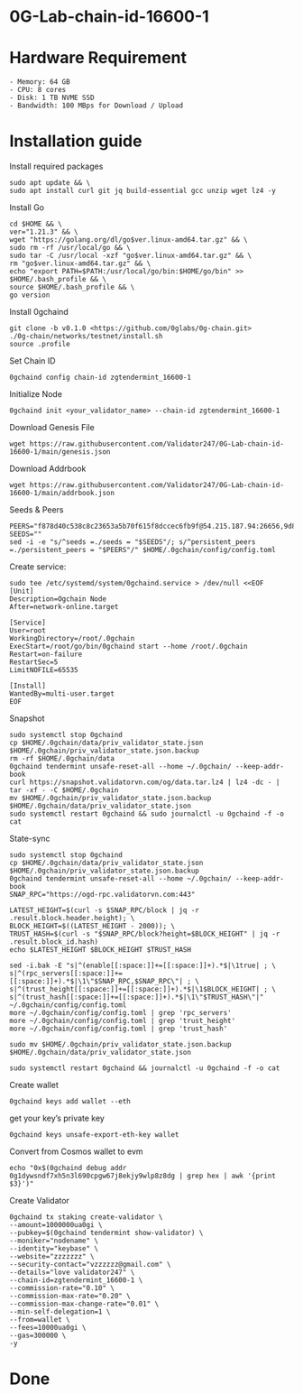 # 0G-Lab-chain-id-16600-1

# Hardware Requirement

    - Memory: 64 GB
    - CPU: 8 cores
    - Disk: 1 TB NVME SSD
    - Bandwidth: 100 MBps for Download / Upload

# Installation guide

Install required packages

    sudo apt update && \
    sudo apt install curl git jq build-essential gcc unzip wget lz4 -y

Install Go

    cd $HOME && \
    ver="1.21.3" && \
    wget "https://golang.org/dl/go$ver.linux-amd64.tar.gz" && \
    sudo rm -rf /usr/local/go && \
    sudo tar -C /usr/local -xzf "go$ver.linux-amd64.tar.gz" && \
    rm "go$ver.linux-amd64.tar.gz" && \
    echo "export PATH=$PATH:/usr/local/go/bin:$HOME/go/bin" >> $HOME/.bash_profile && \
    source $HOME/.bash_profile && \
    go version

Install 0gchaind

    git clone -b v0.1.0 <https://github.com/0glabs/0g-chain.git>
    ./0g-chain/networks/testnet/install.sh
    source .profile

Set Chain ID

    0gchaind config chain-id zgtendermint_16600-1

Initialize Node

    0gchaind init <your_validator_name> --chain-id zgtendermint_16600-1

Download Genesis File

    wget https://raw.githubusercontent.com/Validator247/0G-Lab-chain-id-16600-1/main/genesis.json

Download Addrbook

    wget https://raw.githubusercontent.com/Validator247/0G-Lab-chain-id-16600-1/main/addrbook.json

Seeds & Peers

    PEERS="f878d40c538c8c23653a5b70f615f8dccec6fb9f@54.215.187.94:26656,9d88e34a436ec1b50155175bc6eba89e7a1f0e9a@213.199.61.18:26656"
    SEEDS=""
    sed -i -e "s/^seeds =./seeds = "$SEEDS"/; s/^persistent_peers =./persistent_peers = "$PEERS"/" $HOME/.0gchain/config/config.toml

Create service:

    sudo tee /etc/systemd/system/0gchaind.service > /dev/null <<EOF
    [Unit]
    Description=Ogchain Node
    After=network-online.target

    [Service]
    User=root
    WorkingDirectory=/root/.0gchain
    ExecStart=/root/go/bin/0gchaind start --home /root/.0gchain
    Restart=on-failure
    RestartSec=5
    LimitNOFILE=65535

    [Install]
    WantedBy=multi-user.target
    EOF

Snapshot

    sudo systemctl stop 0gchaind
    cp $HOME/.0gchain/data/priv_validator_state.json $HOME/.0gchain/priv_validator_state.json.backup
    rm -rf $HOME/.0gchain/data
    0gchaind tendermint unsafe-reset-all --home ~/.0gchain/ --keep-addr-book
    curl https://snapshot.validatorvn.com/og/data.tar.lz4 | lz4 -dc - | tar -xf - -C $HOME/.0gchain
    mv $HOME/.0gchain/priv_validator_state.json.backup $HOME/.0gchain/data/priv_validator_state.json
    sudo systemctl restart 0gchaind && sudo journalctl -u 0gchaind -f -o cat

State-sync

    sudo systemctl stop 0gchaind
    cp $HOME/.0gchain/data/priv_validator_state.json $HOME/.0gchain/priv_validator_state.json.backup
    0gchaind tendermint unsafe-reset-all --home ~/.0gchain/ --keep-addr-book
    SNAP_RPC="https://ogd-rpc.validatorvn.com:443"

    LATEST_HEIGHT=$(curl -s $SNAP_RPC/block | jq -r .result.block.header.height); \
    BLOCK_HEIGHT=$((LATEST_HEIGHT - 2000)); \
    TRUST_HASH=$(curl -s "$SNAP_RPC/block?height=$BLOCK_HEIGHT" | jq -r .result.block_id.hash)
    echo $LATEST_HEIGHT $BLOCK_HEIGHT $TRUST_HASH

    sed -i.bak -E "s|^(enable[[:space:]]+=[[:space:]]+).*$|\1true| ; \
    s|^(rpc_servers[[:space:]]+=[[:space:]]+).*$|\1\"$SNAP_RPC,$SNAP_RPC\"| ; \
    s|^(trust_height[[:space:]]+=[[:space:]]+).*$|\1$BLOCK_HEIGHT| ; \
    s|^(trust_hash[[:space:]]+=[[:space:]]+).*$|\1\"$TRUST_HASH\"|" ~/.0gchain/config/config.toml
    more ~/.0gchain/config/config.toml | grep 'rpc_servers'
    more ~/.0gchain/config/config.toml | grep 'trust_height'
    more ~/.0gchain/config/config.toml | grep 'trust_hash'

    sudo mv $HOME/.0gchain/priv_validator_state.json.backup $HOME/.0gchain/data/priv_validator_state.json

    sudo systemctl restart 0gchaind && journalctl -u 0gchaind -f -o cat

Create wallet

    0gchaind keys add wallet --eth

get your key’s private key

    0gchaind keys unsafe-export-eth-key wallet

Convert from Cosmos wallet to evm

    echo "0x$(0gchaind debug addr 0g1dywsndf7xh5n3l690cpgw67j8ekjy9wlp8z8dg | grep hex | awk '{print $3}')"    

Create Validator

    0gchaind tx staking create-validator \
    --amount=1000000ua0gi \
    --pubkey=$(0gchaind tendermint show-validator) \
    --moniker="nodename" \
    --identity="keybase" \
    --website="zzzzzzz" \
    --security-contact="vzzzzzz@gmail.com" \
    --details="love validator247" \
    --chain-id=zgtendermint_16600-1 \
    --commission-rate="0.10" \
    --commission-max-rate="0.20" \
    --commission-max-change-rate="0.01" \
    --min-self-delegation=1 \
    --from=wallet \
    --fees=10000ua0gi \
    --gas=300000 \
    -y

# Done         

